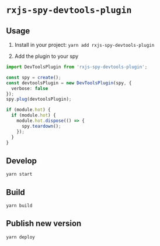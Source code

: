# `rxjs-spy-devtools-plugin`

## Usage

1. Install in your project:
`yarn add rxjs-spy-devtools-plugin`

2. Add the plugin to your spy

```typescript
import DevToolsPlugin from 'rxjs-spy-devtools-plugin';

const spy = create();
const devtoolsPlugin = new DevToolsPlugin(spy, {
  verbose: false
});
spy.plug(devtoolsPlugin);

if (module.hot) {
  if (module.hot) {
    module.hot.dispose(() => {
      spy.teardown();
    });
  }
}
```


## Develop
`yarn start`

## Build
`yarn build`

## Publish new version
`yarn deploy`
